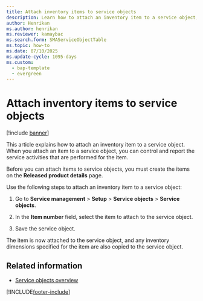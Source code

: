 ```yaml
---
title: Attach inventory items to service objects  
description: Learn how to attach an inventory item to a service object, including a step-by-step process for attaching inventory items to service objects.
author: Henrikan
ms.author: henrikan
ms.reviewer: kamaybac
ms.search.form: SMAServiceObjectTable
ms.topic: how-to
ms.date: 07/10/2025
ms.update-cycle: 1095-days
ms.custom: 
  - bap-template
  - evergreen
---
```



# Attach inventory items to service objects

[!include [banner](../includes/banner.md)]

This article explains how to attach an inventory item to a service object. When you attach an item to a service object, you can control and report the service activities that are performed for the item.

Before you can attach items to service objects, you must create the items on the **Released product details** page.

Use the following steps to attach an inventory item to a service object:

1. Go to **Service management** \> **Setup** \> **Service objects** \> **Service objects**.

2. In the **Item number** field, select the item to attach to the service object.

3. Save the service object.

The item is now attached to the service object, and any inventory dimensions specified for the item are also copied to the service object.

## Related information

- [Service objects overview](service-objects.md)

[!INCLUDE[footer-include](../../includes/footer-banner.md)]
